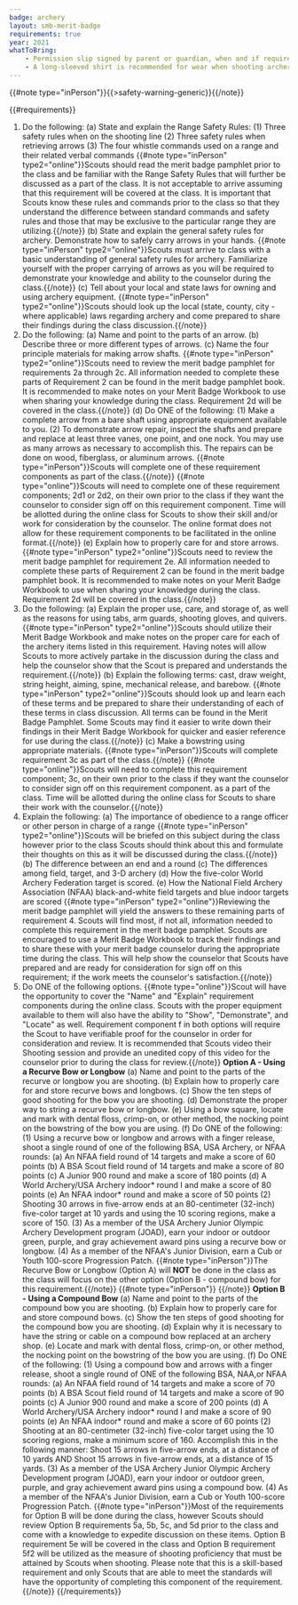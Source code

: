 ```yaml
---
badge: archery
layout: smb-merit-badge
requirements: true
year: 2021
whatToBring:
    - Permission slip signed by parent or guardian, when and if required by the facility or location the Archery activity is being held at (check with Scoutmaster Bucky if you are uncertain whether a permission slip is needed)
    - A long-sleeved shirt is recommended for wear when shooting archery
---
```


{{#note type="inPerson"}}{{>safety-warning-generic}}{{/note}}

{{#requirements}}
1. Do the following:
    (a) State and explain the Range Safety Rules:
        (1) Three safety rules when on the shooting line
        (2) Three safety rules when retrieving arrows
        (3) The four whistle commands used on a range and their related verbal commands
        {{#note type="inPerson" type2="online"}}Scouts should read the merit badge pamphlet prior to the class and be familiar with the Range Safety Rules that will further be discussed as a part of the class. It is not acceptable to arrive assuming that this requirement will be covered at the class. It is important that Scouts know these rules and commands prior to the class so that they understand the difference between standard commands and safety rules and those that may be exclusive to the particular range they are utilizing.{{/note}}
    (b) State and explain the general safety rules for archery. Demonstrate how to safely carry arrows in your hands.
        {{#note type="inPerson" type2="online"}}Scouts must arrive to class with a basic understanding of general safety rules for archery. Familiarize yourself with the proper carrying of arrows as you will be required to demonstrate your knowledge and ability to the counselor during the class.{{/note}}
    (c) Tell about your local and state laws for owning and using archery equipment.
        {{#note type="inPerson" type2="online"}}Scouts should look up the local (state, county, city - where applicable) laws regarding archery and come prepared to share their findings during the class discussion.{{/note}}
2. Do the following:
    (a) Name and point to the parts of an arrow.
    (b) Describe three or more different types of arrows.
    (c) Name the four principle materials for making arrow shafts.
        {{#note type="inPerson" type2="online"}}Scouts need to review the merit badge pamphlet for requirements 2a through 2c. All information needed to complete these parts of Requirement 2 can be found in the merit badge pamphlet book. It is recommended to make notes on your Merit Badge Workbook to use when sharing your knowledge during the class. Requirement 2d will be covered in the class.{{/note}}
    (d) Do ONE of the following:
        (1) Make a complete arrow from a bare shaft using appropriate equipment available to you.
        (2) To demonstrate arrow repair, inspect the shafts and prepare and replace at least three vanes, one point, and one nock. You may use as many arrows as necessary to accomplish this. The repairs can be done on wood, fiberglass, or aluminum arrows.
        {{#note type="inPerson"}}Scouts will complete one of these requirement components as part of the class.{{/note}}
        {{#note type="online"}}Scouts will need to complete one of these requirement components; 2d1 or 2d2, on their own prior to the class if they want the counselor to consider sign off on this requirement component. Time will be allotted during the online class for Scouts to show their skill and/or work for consideration by the counselor. The online format does not allow for these requirement components to be facilitated in the online format.{{/note}}
    (e) Explain how to properly care for and store arrows.
        {{#note type="inPerson" type2="online"}}Scouts need to review the merit badge pamphlet for requirement 2e. All information needed to complete these parts of Requirement 2 can be found in the merit badge pamphlet book. It is recommended to make notes on your Merit Badge Workbook to use when sharing your knowledge during the class. Requirement 2d will be covered in the class.{{/note}}
3. Do the following:
    (a) Explain the proper use, care, and storage of, as well as the reasons for using tabs, arm guards, shooting gloves, and quivers.
        {{#note type="inPerson" type2="online"}}Scouts should utilize their Merit Badge Workbook and make notes on the proper care for each of the archery items listed in this requirement. Having notes will allow Scouts to more actively partake in the discussion during the class and help the counselor show that the Scout is prepared and understands the requirement.{{/note}}
    (b) Explain the following terms: cast, draw weight, string height, aiming, spine, mechanical release, and barebow.
        {{#note type="inPerson" type2="online"}}Scouts should look up and learn each of these terms and be prepared to share their understanding of each of these terms in class discussion. All terms can be found in the Merit Badge Pamphlet. Some Scouts may find it easier to write down their findings in their Merit Badge Workbook for quicker and easier reference for use during the class.{{/note}}
    (c) Make a bowstring using appropriate materials.
        {{#note type="inPerson"}}Scouts will complete requirement 3c as part of the class.{{/note}}
        {{#note type="online"}}Scouts will need to complete this requirement component; 3c, on their own prior to the class if they want the counselor to consider sign off on this requirement component. as a part of the class. Time will be allotted during the online class for Scouts to share their work with the counselor.{{/note}}
4. Explain the following:
    (a) The importance of obedience to a range officer or other person in charge of a range
        {{#note type="inPerson" type2="online"}}Scouts will be briefed on this subject during the class however prior to the class Scouts should think about this and formulate their thoughts on this as it will be discussed during the class.{{/note}}
    (b) The difference between an end and a round
    (c) The differences among field, target, and 3-D archery
    (d) How the five-color World Archery Federation target is scored.
    (e) How the National Field Archery Association (NFAA) black-and-white field targets and blue indoor targets are scored
    {{#note type="inPerson" type2="online"}}Reviewing the merit badge pamphlet will yield the answers to these remaining parts of requirement 4. Scouts will find most, if not all, information needed to complete this requirement in the merit badge pamphlet. Scouts are encouraged to use a Merit Badge Workbook to track their findings and to share these with your merit badge counselor during the appropriate time during the class. This will help show the counselor that Scouts have prepared and are ready for consideration for sign off on this requirement; if the work meets the counselor's satisfaction.{{/note}}
5. Do ONE of the following options.
    {{#note type="online"}}Scout will have the opportunity to cover the "Name" and "Explain" requirement components during the online class.  Scouts with the proper equipment available to them will also have the ability to "Show", "Demonstrate", and "Locate" as well. Requirement component f in both options will require the Scout to have verifiable proof for the counselor in order for consideration and review.  It is recommended that Scouts video their Shooting session and provide an unedited copy of this video for the counselor prior to during the class for review.{{/note}}
    **Option A - Using a Recurve Bow or Longbow**
    (a) Name and point to the parts of the recurve or longbow you are shooting.
    (b) Explain how to properly care for and store recurve bows and longbows.
    (c) Show the ten steps of good shooting for the bow you are shooting.
    (d) Demonstrate the proper way to string a recurve bow or longbow.
    (e) Using a bow square, locate and mark with dental floss, crimp-on, or other method, the nocking point on the bowstring of the bow you are using.
    (f) Do ONE of the following:
        (1) Using a recurve bow or longbow and arrows with a finger release, shoot a single round of one of the following BSA, USA Archery, or NFAA rounds:
            (a) An NFAA field round of 14 targets and make a score of 60 points
            (b) A BSA Scout field round of 14 targets and make a score of 80 points
            (c) A Junior 900 round and make a score of 180 points
            (d) A World Archery/USA Archery indoor* round I and make a score of 80 points
            (e) An NFAA indoor* round and make a score of 50 points
        (2) Shooting 30 arrows in five-arrow ends at an 80-centimeter (32-inch) five-color target at 10 yards and using the 10 scoring regions, make a score of 150.
        (3) As a member of the USA Archery Junior Olympic Archery Development program (JOAD), earn your indoor or outdoor green, purple, and gray achievement award pins using a recurve bow or longbow.
        (4) As a member of the NFAA's Junior Division, earn a Cub or Youth 100-score Progression Patch.
    {{#note type="inPerson"}}The Recurve Bow or Longbow (Option A) will **NOT** be done in the class as the class will focus on the other option (Option B - compound bow) for this requirement.{{/note}}
    {{#note type="inPerson"}} {{/note}}
    **Option B - Using a Compound Bow**
    (a) Name and point to the parts of the compound bow you are shooting.
    (b) Explain how to properly care for and store compound bows.
    (c) Show the ten steps of good shooting for the compound bow you are shooting.
    (d) Explain why it is necessary to have the string or cable on a compound bow replaced at an archery shop.
    (e) Locate and mark with dental floss, crimp-on, or other method, the nocking point on the bowstring of the bow you are using.
    (f) Do ONE of the following:
        (1) Using a compound bow and arrows with a finger release, shoot a single round of ONE of the following BSA, NAA,or NFAA rounds:
            (a) An NFAA field round of 14 targets and make a score of 70 points
            (b) A BSA Scout field round of 14 targets and make a score of 90 points
            (c) A Junior 900 round and make a score of 200 points
            (d) A World Archery/USA Archery indoor* round I and make a score of 90 points
            (e) An NFAA indoor* round and make a score of 60 points
        (2) Shooting at an 80-centimeter (32-inch) five-color target using the 10 scoring regions, make a minimum score of 160. Accomplish this in the following manner:
            Shoot 15 arrows in five-arrow ends, at a distance of 10 yards
            AND
            Shoot 15 arrows in five-arrow ends, at a distance of 15 yards.
        (3) As a member of the USA Archery Junior Olympic Archery Development program (JOAD), earn your indoor or outdoor green, purple, and gray achievement award pins using a compound bow.
        (4) As a member of the NFAA's Junior Division, earn a Cub or Youth 100-score Progression Patch.
    {{#note type="inPerson"}}Most of the requirements for Option B will be done during the class, however Scouts should review Option B requirements 5a, 5b, 5c, and 5d prior to the class and come with a knowledge to expedite discussion on these items. Option B requirement 5e will be covered in the class and Option B requirement 5f2 will be utilized as the measure of shooting proficiency that must be attained by Scouts when shooting. Please note that this is a skill-based requirement and only Scouts that are able to meet the standards will have the opportunity of completing this component of the requirement.{{/note}}
{{/requirements}}
